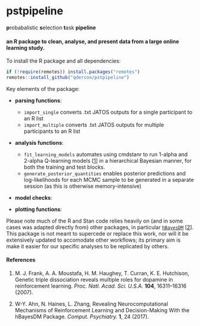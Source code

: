 # pstpipeline

**p**robabalistic **s**election **t**ask **pipeline**

#### an R package to clean, analyse, and present data from a large online learning study.

To install the R package and all dependencies:

```R
if (!require(remotes)) install.packages("remotes")
remotes::install_github("qdercon/pstpipeline")
```

Key elements of the package:

-   **parsing functions**:
    - ```import_single``` converts .txt JATOS outputs for a single participant to an R list 
    - ```import_multiple``` converts .txt JATOS outputs for multiple participants to an R list


-   **analysis functions**:
    - ```fit_learning_models``` automates using cmdstanr to run 1-alpha and 2-alpha Q-learning models [[1](#References)] in a hierarchical Bayesian manner, for both the training and test blocks.
    - ```generate_posterior_quantities``` enables posterior predictions and log-likelihoods for each MCMC sample to be generated in a separate session (as this is otherwise memory-intensive)


-   **model checks**:

-   **plotting functions**:

Please note much of the R and Stan code relies heavily on (and in some cases was adapted directly from) other packages, in particular [```hBayesDM```](https://github.com/CCS-Lab/hBayesDM) [[2](#References)]. This package is not meant to supercede or replace this work, nor will it be extensively updated to accomodate other workflows; its primary aim is make it easier for our specific analyses to be replicated by others.


#### References

1.   M. J. Frank, A. A. Moustafa, H. M. Haughey, T. Curran, K. E. Hutchison, Genetic triple dissociation reveals multiple roles for dopamine in reinforcement learning. *Proc. Natl. Acad. Sci. U.S.A.* **104**, 16311–16316 (2007).

2.   W-Y. Ahn, N. Haines, L. Zhang, Revealing Neurocomputational Mechanisms of Reinforcement Learning and Decision-Making With the hBayesDM Package. *Comput. Psychiatry.* **1**, 24 (2017).